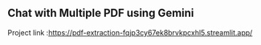 ## Chat with Multiple PDF using Gemini 

Project link :https://pdf-extraction-fqjp3cy67ek8brvkpcxhl5.streamlit.app/
